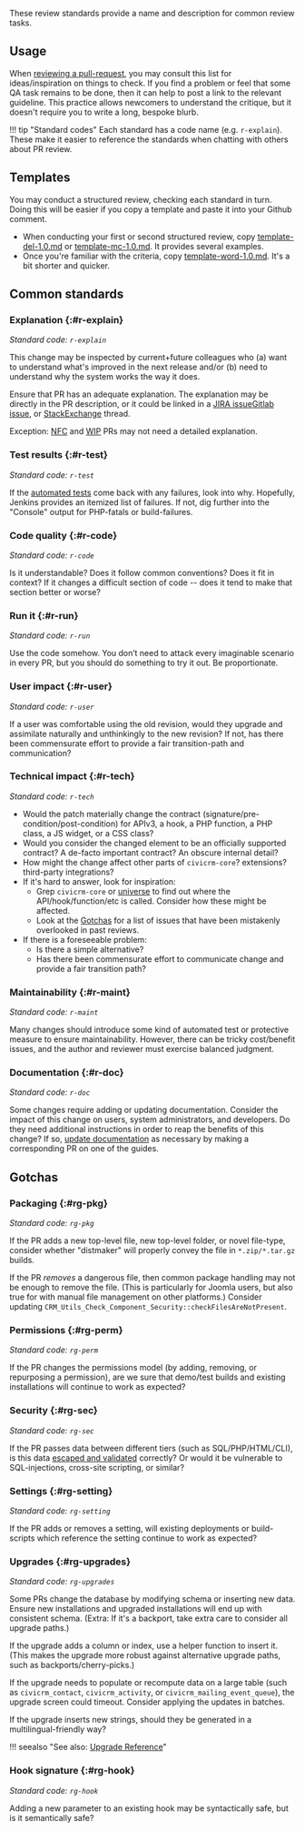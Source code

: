 These review standards provide a name and description for common review tasks.

## Usage

When [reviewing a pull-request](/core/pr-review.md), you may consult this list for ideas/inspiration on things to check.  If you find a problem or feel that some QA task remains to
be done, then it can help to post a link to the relevant guideline.  This practice allows newcomers to understand the critique, but it doesn't require you to
write a long, bespoke blurb.

!!! tip "Standard codes"
    Each standard has a code name (e.g. `r-explain`). These make it easier to reference the standards when chatting with others about PR review.

## Templates

You may conduct a structured review, checking each standard in turn. Doing this  will be easier if you copy a template and paste it into your Github comment.

* When conducting your first or second structured review, copy [template-del-1.0.md](https://raw.githubusercontent.com/civicrm/civicrm-dev-docs/master/docs/standards/review/template-del-1.0.md) or [template-mc-1.0.md](https://raw.githubusercontent.com/civicrm/civicrm-dev-docs/master/docs/standards/review/template-mc-1.0.md). It provides several examples.
* Once you're familiar with the criteria, copy [template-word-1.0.md](https://raw.githubusercontent.com/civicrm/civicrm-dev-docs/master/docs/standards/review/template-word-1.0.md). It's a bit shorter and quicker.

## Common standards

### Explanation {:#r-explain}

_Standard code: `r-explain`_

This change may be inspected by current+future colleagues who (a) want to understand what's improved in the next release and/or (b) need to understand why the system works the way it does. 

Ensure that PR has an adequate explanation. The explanation may be directly in the PR description, or it could be linked in a [JIRA issue](/tools/issue-tracking.md#jira)[Gitlab issue](http://lab.civicrm.org/), or [StackExchange](https://civicrm.stackexchange.com/) thread.

Exception: [NFC](/tools/git.md#nfc) and [WIP](/tools/git.md#wip) PRs may not need a detailed explanation.

### Test results {:#r-test}

_Standard code: `r-test`_

If the [automated tests](/testing/continuous-integration.md) come back with any failures, look into why. Hopefully, Jenkins provides an itemized list of failures. If not, dig further into the "Console" output for PHP-fatals or build-failures.

### Code quality {:#r-code}

_Standard code: `r-code`_

Is it understandable? Does it follow common conventions? Does it fit in context? If it changes a difficult section of code -- does it tend to make that section better or worse?

### Run it {:#r-run}

_Standard code: `r-run`_

Use the code somehow. You don’t need to attack every imaginable scenario in every PR, but you should do something to try it out. Be proportionate.

### User impact {:#r-user}

_Standard code: `r-user`_

If a user was comfortable using the old revision, would they upgrade and assimilate naturally and unthinkingly to the new revision? If not, has there been commensurate effort to provide a fair transition-path and communication?

### Technical impact {:#r-tech}

_Standard code: `r-tech`_

* Would the patch materially change the contract (signature/pre-condition/post-condition) for APIv3, a hook, a PHP function, a PHP class, a JS widget, or a CSS class?
* Would you consider the changed element to be an officially supported contract? A de-facto important contract? An obscure internal detail?
* How might the change affect other parts of `civicrm-core`? extensions? third-party integrations?
* If it's hard to answer, look for inspiration:
    * Grep `civicrm-core` or [universe](/tools/universe.md) to find out where the API/hook/function/etc is called. Consider how these might be affected.
    * Look at the [Gotchas](#gotchas) for a list of issues that have been mistakenly overlooked in past reviews.
* If there is a foreseeable problem:
    * Is there a simple alternative?
    * Has there been commensurate effort to communicate change and provide a fair transition path?

### Maintainability {:#r-maint}

_Standard code: `r-maint`_

Many changes should introduce some kind of automated test or protective measure to ensure maintainability. However, there can be tricky cost/benefit issues, and the author and reviewer must exercise balanced judgment.

### Documentation {:#r-doc}

_Standard code: `r-doc`_

Some changes require adding or updating documentation. Consider the impact of this change on users, system administrators, and developers. Do they need additional instructions in order to reap the benefits of this change? If so, [update documentation](/documentation/index.md) as necessary by making a corresponding PR on one of the guides.

## Gotchas

### Packaging {:#rg-pkg}

_Standard code: `rg-pkg`_

If the PR adds a new top-level file, new top-level folder, or novel file-type, consider whether "distmaker" will properly convey the file in `*.zip/*.tar.gz` builds.

If the PR *removes* a dangerous file, then common package handling may not be enough to remove the file. (This is particularly for Joomla users, but also true for with
manual file management on other platforms.) Consider updating `CRM_Utils_Check_Component_Security::checkFilesAreNotPresent`.

### Permissions {:#rg-perm}

_Standard code: `rg-perm`_

If the PR changes the permissions model (by adding, removing, or repurposing a permission), are we sure that demo/test builds and existing installations will continue to work as expected?

### Security {:#rg-sec}

_Standard code: `rg-sec`_

If the PR passes data between different tiers (such as SQL/PHP/HTML/CLI), is this data [escaped and validated](/security/index.md) correctly? Or would it be vulnerable to SQL-injections, cross-site scripting, or similar?

### Settings {:#rg-setting}

_Standard code: `rg-setting`_

If the PR adds or removes a setting, will existing deployments or build-scripts which reference the setting continue to work as expected?

### Upgrades {:#rg-upgrades}

_Standard code: `rg-upgrades`_

Some PRs change the database by modifying schema or inserting new data. Ensure new installations and upgraded installations will end up with consistent schema. (Extra: If it's a backport, take extra care to consider all upgrade paths.)

If the upgrade adds a column or index, use a helper function to insert it. (This makes the upgrade more robust against alternative upgrade paths, such as backports/cherry-picks.)

If the upgrade needs to populate or recompute data on a large table (such as `civicrm_contact`, `civicrm_activity`, or `civicrm_mailing_event_queue`), the upgrade screen could timeout. Consider applying the updates in batches.

If the upgrade inserts new strings, should they be generated in a multilingual-friendly way?

!!! seealso "See also: [Upgrade Reference](/framework/upgrade)"

### Hook signature {:#rg-hook}

_Standard code: `rg-hook`_

Adding a new parameter to an existing hook may be syntactically safe, but is it semantically safe?
